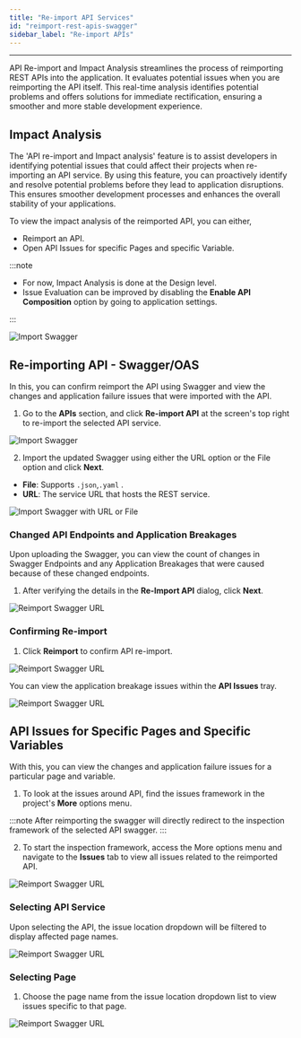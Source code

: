```yaml
---
title: "Re-import API Services"
id: "reimport-rest-apis-swagger"
sidebar_label: "Re-import APIs"
---
```

---

API Re-import and Impact Analysis streamlines the process of reimporting REST APIs into the application. It evaluates potential issues when you are reimporting the API itself. This real-time analysis identifies potential problems and offers solutions for immediate rectification, ensuring a smoother and more stable development experience.

## Impact Analysis

The 'API re-import and Impact analysis' feature is to assist developers in identifying potential issues that could affect their projects when re-importing an API service. By using this feature, you can proactively identify and resolve potential problems before they lead to application disruptions. This ensures smoother development processes and enhances the overall stability of your applications.

To view the impact analysis of the reimported API, you can either,

- Reimport an API.
- Open API Issues for specific Pages and specific Variable.

:::note

- For now, Impact Analysis is done at the Design level.
- Issue Evaluation can be improved by disabling the **Enable API Composition** option by going to application settings.
  
:::

![Import Swagger](/learn/assets/enable-api-composition.png)

## Re-importing API - Swagger/OAS

In this, you can confirm reimport the API using Swagger and view the changes and application failure issues that were imported with the API.

1. Go to the **APIs** section, and click **Re-import API** at the screen's top right to re-import the selected API service.

![Import Swagger](/learn/assets/api-reimport.png)

2. Import the updated Swagger using either the URL option or the File option and click **Next**.

- **File**: Supports `.json`,`.yaml` . 
- **URL**: The service URL that hosts the REST service.  

![Import Swagger with URL or File](/learn/assets/url-file-next.png)

### Changed API Endpoints and Application Breakages

Upon uploading the Swagger, you can view the count of changes in Swagger Endpoints and any Application Breakages that were caused because of these changed endpoints.

1. After verifying the details in the **Re-Import API** dialog, click **Next**.
   
![Reimport Swagger URL](/learn/assets/api-endpoints-next.png)

### Confirming Re-import

1. Click **Reimport** to confirm API re-import.
   
![Reimport Swagger URL](/learn/assets/confirm-reimport-api.png)

You can view the application breakage issues within the **API Issues** tray.

![Reimport Swagger URL](/learn/assets/api-issues-tray.png)

## API Issues for Specific Pages and Specific Variables

With this, you can view the changes and application failure issues for a particular page and variable.

1. To look at the issues around API, find the issues framework in the project's **More** options menu.

:::note
After reimporting the swagger will directly redirect to the inspection framework of the selected API swagger.
:::

2. To start the inspection framework, access the More options menu and navigate to the **Issues** tab to view all issues related to the reimported API.

![Reimport Swagger URL](/learn/assets/api-issues-tray.png)

### Selecting API Service

Upon selecting the API, the issue location dropdown will be filtered to display affected page names.

![Reimport Swagger URL](/learn/assets/apiselection-issues-tray.png)

### Selecting Page

1. Choose the page name from the issue location dropdown list to view issues specific to that page.

![Reimport Swagger URL](/learn/assets/pageselection-api-issues-tray.png)
